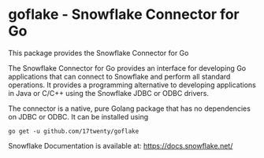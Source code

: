 # goflake - Snowflake Connector for Go

This package provides the Snowflake Connector for Go

The Snowflake Connector for Go provides an interface for developing Go applications that can connect to Snowflake and perform all standard operations. It provides a programming alternative to developing applications in Java or C/C++ using the Snowflake JDBC or ODBC drivers.

The connector is a native, pure Golang package that has no dependencies on JDBC or ODBC. It can be installed using
```
go get -u github.com/17twenty/goflake
```

Snowflake Documentation is available at: https://docs.snowflake.net/